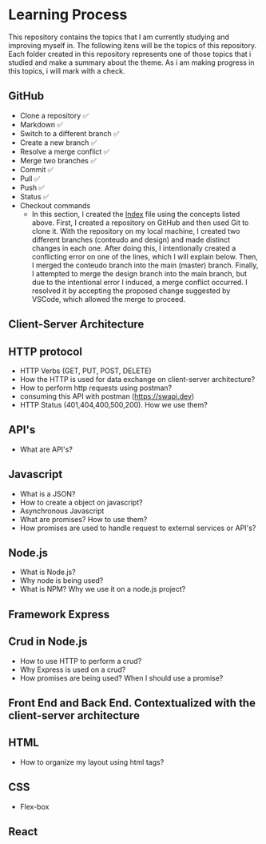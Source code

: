 # Learning Process
This repository contains the topics that I am currently studying and improving myself in. The following itens will be the topics of this repository. Each folder created in this repository represents one of those topics that i studied and make a summary about the theme. As i am making progress in this topics, i will mark with a check.

## GitHub

- Clone a repository ✅
- Markdown ✅
- Switch to a different branch ✅
- Create a new branch ✅
- Resolve a merge conflict ✅
- Merge two branches ✅
- Commit ✅
- Pull ✅
- Push ✅
- Status ✅
- Checkout commands 
  - In this section, I created the [Index](https://github.com/ErhardtAndrei/LearningProcess/blob/master/index.html) file using the concepts listed above. First, I created a repository on GitHub and then used Git to clone it. With the repository on my local machine, I created two different branches (conteudo and design) and made distinct changes in each one. After doing this, I intentionally created a conflicting error on one of the lines, which I will explain below. Then, I merged the conteudo branch into the main (master) branch. Finally, I attempted to merge the design branch into the main branch, but due to the intentional error I induced, a merge conflict occurred. I resolved it by accepting the proposed change suggested by VSCode, which allowed the merge to proceed.
## Client-Server Architecture

## HTTP protocol
- HTTP Verbs (GET, PUT, POST, DELETE)
- How the HTTP is used for data exchange on client-server architecture?
- How to perform http requests using postman?
- consuming this API with postman (https://swapi.dev)
- HTTP Status (401,404,400,500,200). How we use them?

## API's
- What are API's?

## Javascript
- What is a JSON?
- How to create a object on javascript?
- Asynchronous Javascript
- What are promises? How to use them?
- How promises are used to handle request to external services or API's?

## Node.js
- What is Node.js?
- Why node is being used?
- What is NPM? Why we use it on a node.js project?

## Framework Express

## Crud in Node.js
- How to use HTTP to perform a crud?
- Why Express is used on a crud?
- How promises are being used? When I should use a promise?



## Front End and Back End. Contextualized with the client-server architecture

## HTML
- How to organize my layout using html tags?
## CSS
- Flex-box

## React
